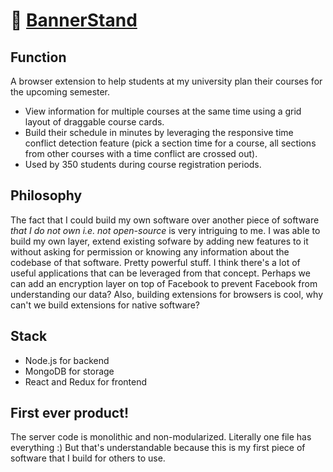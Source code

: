 # 🔗 [BannerStand](https://chrome.google.com/webstore/detail/bannerstand/imblicgngoenafbknilckenjbkmmkioo)

## Function
A browser extension to help students at my university plan their courses for the upcoming semester.
- View information for multiple courses at the same time using a grid layout of draggable course cards.
- Build their schedule in minutes by leveraging the responsive time conflict detection feature (pick a section time for a course, all sections from other courses with a time conflict are crossed out).
- Used by 350 students during course registration periods.

## Philosophy
The fact that I could build my own software over another piece of software _that I do not own i.e. not open-source_ is very intriguing to me. I was able to build my own layer, extend existing sofware by adding new features to it without asking for permission or knowing any information about the codebase of that software. Pretty powerful stuff. I think there's a lot of useful applications that can be leveraged from that concept. Perhaps we can add an encryption layer on top of Facebook to prevent Facebook from understanding our data? Also, building extensions for browsers is cool, why can't we build extensions for native software?

## Stack
- Node.js for backend
- MongoDB for storage
- React and Redux for frontend

## First ever product!
The server code is monolithic and non-modularized. Literally one file has everything :) But that's understandable because this is my first piece of software that I build for others to use.
